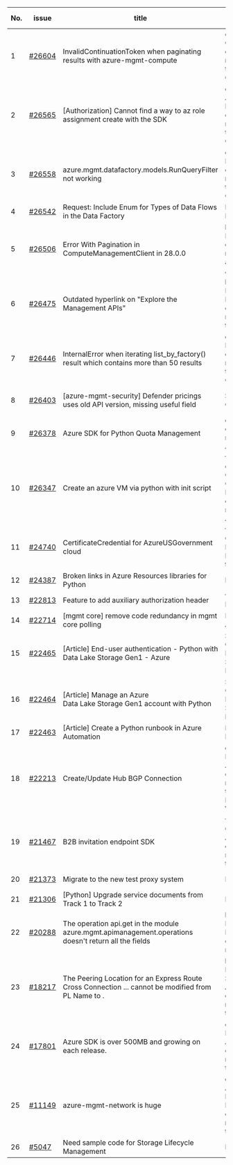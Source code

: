 | No. | issue | title | labels | assignees | bot advice | created date |
| ------ | ------ | ------ | ------ | ------ | ------ | :-----: |
|1|[#26604](https://github.com/Azure/azure-sdk-for-python/issues/26604)|InvalidContinuationToken when paginating results with azure-mgmt-compute|question, Compute, Mgmt, customer-reported, needs-team-attention, CXP Attention|msyyc|new comment|2022-10-03|
|2|[#26565](https://github.com/Azure/azure-sdk-for-python/issues/26565)|[Authorization] Cannot find a way to az role assignment create with the SDK|question, Authorization, Mgmt, customer-reported, needs-team-attention, CXP Attention|msyyc|new comment|2022-09-30|
|3|[#26558](https://github.com/Azure/azure-sdk-for-python/issues/26558)|azure.mgmt.datafactory.models.RunQueryFilter not working|question, Data Factory, Mgmt, customer-reported, needs-team-attention, CXP Attention|msyyc, SaurabhSharma-MSFT|new comment|2022-09-30|
|4|[#26542](https://github.com/Azure/azure-sdk-for-python/issues/26542)|Request: Include Enum for Types of Data Flows in the Data Factory |Data Factory, Mgmt|msyyc|new issue|2022-09-29|
|5|[#26506](https://github.com/Azure/azure-sdk-for-python/issues/26506)|Error With Pagination in ComputeManagementClient in 28.0.0|bug, Compute, Mgmt, customer-reported, issue-addressed, CXP Attention|msyyc|new comment|2022-09-28|
|6|[#26475](https://github.com/Azure/azure-sdk-for-python/issues/26475)|Outdated hyperlink on "Explore the Management APIs"|bug, Docs, Notification Hub, Mgmt, customer-reported, needs-team-attention|msyyc|new comment|2022-09-27|
|7|[#26446](https://github.com/Azure/azure-sdk-for-python/issues/26446)|InternalError when iterating list_by_factory() result which contains more than 50 results|question, Data Factory, Mgmt, customer-reported, needs-team-attention, CXP Attention|msyyc, SaurabhSharma-MSFT|new comment|2022-09-26|
|8|[#26403](https://github.com/Azure/azure-sdk-for-python/issues/26403)|[azure-mgmt-security] Defender pricings uses old API version, missing useful field|Security, Mgmt, CXP Attention|msyyc, SaurabhSharma-MSFT|new comment|2022-09-22|
|9|[#26378](https://github.com/Azure/azure-sdk-for-python/issues/26378)|Azure SDK for Python Quota Management|question, Mgmt, customer-reported, CXP Attention|msyyc|no reply > 7|2022-09-21|
|10|[#26347](https://github.com/Azure/azure-sdk-for-python/issues/26347)|Create an azure VM via python with init script|feature-request, question, Compute, Compute - VM, Mgmt, customer-reported, CXP Attention|msyyc|no reply > 7|2022-09-20|
|11|[#24740](https://github.com/Azure/azure-sdk-for-python/issues/24740)|CertificateCredential for AzureUSGovernment cloud|feature-request, Operations Management, Mgmt, needs-team-attention|msyyc, BigCat20196|no reply > 7|2022-06-07|
|12|[#24387](https://github.com/Azure/azure-sdk-for-python/issues/24387)|Broken links in Azure Resources libraries for Python|Docs, Mgmt|msyyc, scbedd|new comment|2022-05-11|
|13|[#22813](https://github.com/Azure/azure-sdk-for-python/issues/22813)|Feature to add auxiliary authorization header|feature-request, Mgmt|msyyc|new issue|2022-01-28|
|14|[#22714](https://github.com/Azure/azure-sdk-for-python/issues/22714)|[mgmt core] remove code redundancy in mgmt core polling|Mgmt, Azure.Mgmt.Core|msyyc|new issue|2022-01-21|
|15|[#22465](https://github.com/Azure/azure-sdk-for-python/issues/22465)|[Article] End-user authentication - Python with Data Lake Storage Gen1 - Azure|Storage, Docs, Client, Mgmt, Data Lake Storage Gen1, Resources|msyyc, tasherif-msft|no reply > 7|2022-01-12|
|16|[#22464](https://github.com/Azure/azure-sdk-for-python/issues/22464)|[Article] Manage an Azure Data Lake Storage Gen1 account with Python|Storage, Docs, Client, Mgmt, Data Lake Storage Gen1, Resources|msyyc, tasherif-msft|no reply > 7|2022-01-12|
|17|[#22463](https://github.com/Azure/azure-sdk-for-python/issues/22463)|[Article] Create a Python runbook in Azure Automation|Docs, Compute, Mgmt, Resources|msyyc|no reply > 7|2022-01-12|
|18|[#22213](https://github.com/Azure/azure-sdk-for-python/issues/22213)|Create/Update Hub BGP Connection|question, Network, Service Attention, Mgmt, customer-reported, needs-team-attention, Network - Virtual WAN|msyyc|new comment|2021-12-17|
|19|[#21467](https://github.com/Azure/azure-sdk-for-python/issues/21467)|B2B invitation endpoint SDK|feature-request, Graph, Service Attention, Mgmt, customer-reported, needs-team-attention|msyyc|new comment|2021-10-28|
|20|[#21373](https://github.com/Azure/azure-sdk-for-python/issues/21373)|Migrate to the new test proxy system|Mgmt, Epic, MQ|msyyc|no reply > 7|2021-10-22|
|21|[#21306](https://github.com/Azure/azure-sdk-for-python/issues/21306)|[Python] Upgrade service documents from Track 1 to Track 2|Mgmt, MQ|msyyc|new comment|2021-10-18|
|22|[#20288](https://github.com/Azure/azure-sdk-for-python/issues/20288)|The operation api.get in the module azure.mgmt.apimanagement.operations doesn't return all the fields|bug, API Management, Mgmt, customer-reported|msyyc, BigCat20196|new comment|2021-08-16|
|23|[#18217](https://github.com/Azure/azure-sdk-for-python/issues/18217)|The Peering Location for an Express Route Cross Connection ... cannot be modified from PL Name to .|bug, Network - ExpressRoute, Service Attention, Mgmt, customer-reported, needs-team-attention|msyyc|new comment|2021-04-22|
|24|[#17801](https://github.com/Azure/azure-sdk-for-python/issues/17801)|Azure SDK is over 500MB and growing on each release.|question, Network, Service Attention, Mgmt, customer-reported, needs-team-attention|lmazuel, msyyc|new comment|2021-04-05|
|25|[#11149](https://github.com/Azure/azure-sdk-for-python/issues/11149)|azure-mgmt-network is huge|question, Service Attention, Network - Virtual Network, Mgmt, customer-reported, needs-team-attention|MikhailTryakhov, msyyc|new comment|2020-04-30|
|26|[#5047](https://github.com/Azure/azure-sdk-for-python/issues/5047)|Need sample code for Storage Lifecycle Management|Docs, Mgmt|msyyc|new comment|2019-05-02|
